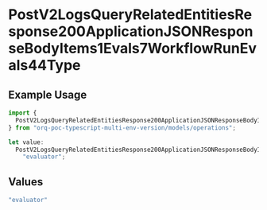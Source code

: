 # PostV2LogsQueryRelatedEntitiesResponse200ApplicationJSONResponseBodyItems1Evals7WorkflowRunEvals44Type

## Example Usage

```typescript
import {
  PostV2LogsQueryRelatedEntitiesResponse200ApplicationJSONResponseBodyItems1Evals7WorkflowRunEvals44Type,
} from "orq-poc-typescript-multi-env-version/models/operations";

let value:
  PostV2LogsQueryRelatedEntitiesResponse200ApplicationJSONResponseBodyItems1Evals7WorkflowRunEvals44Type =
    "evaluator";
```

## Values

```typescript
"evaluator"
```
